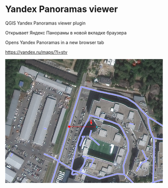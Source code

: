# Yandex Panoramas viewer
QGIS Yandex Panoramas viewer plugin


Открывает Яндекс Панорамы в новой вкладке браузера

Opens Yandex Panoramas in a new browser tab


<https://yandex.ru/maps/?l=stv>

<div style="text-align:center"><img src="pict.png" alt="yandex-panoramas-qgis-plugin"></div>
